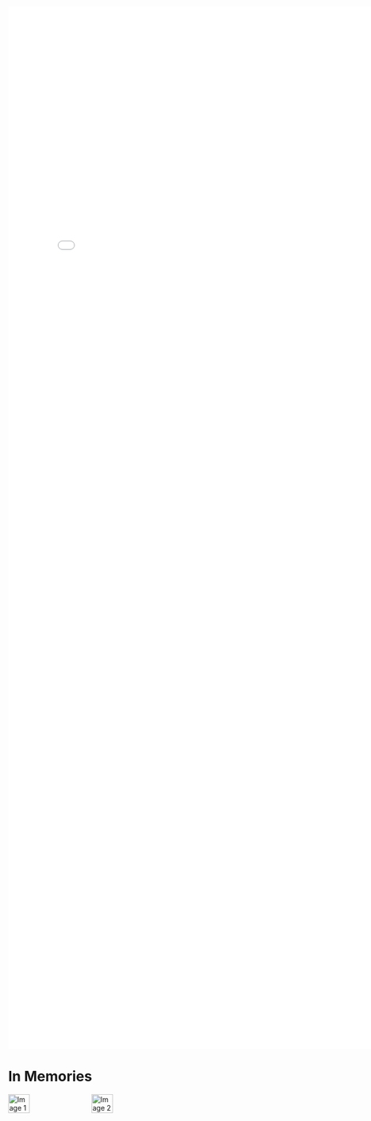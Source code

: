 <embed src="w7/react_p2.pdf" width="800px" height="2100px" />

<!DOCTYPE html>
<html lang="en">
<head>
    <meta charset="UTF-8">
    <meta name="viewport" content="width=device-width, initial-scale=1.0">
    <style>
        .collage {
            display: flex;
            flex-wrap: wrap;
            gap: 10px;
        }
        .collage img {
            width: calc(33.333% - 10px);
            height: auto;
        }
    </style>
</head>
<body>
    <h1>In Memories</h1>
    <div class="collage">
        <img src="w7/img.jpg" alt="Image 1">
        <img src="w7/img2.jpg" alt="Image 2">
    </div>
</body>
</html>